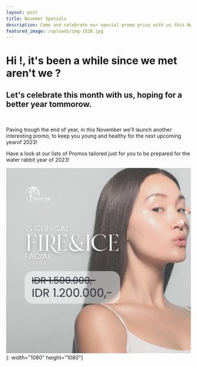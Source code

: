 ```yaml
---
layout: post
title: Novemer Specials
description: Come and celebrate our special promo price with us this November!
featured_image: /uploads/img-1528.jpg
---
```

# Hi \!, it's been a while since we met aren't we ?

## Let's celebrate this month with us, hoping for a better year tommorow.

&nbsp;

Paving trough the end of year, in this November we'll launch another interesting promo, to keep you young and healthy for the next upcoming yearof 2023\!

Have a look at our lists of Promos tailored just for you to be prepared for the water rabbit year of 2023\!&nbsp;

![Bodylab Promo](/uploads/2.png "yes, this is too big"){: width="1080" height="1080"}

&nbsp;